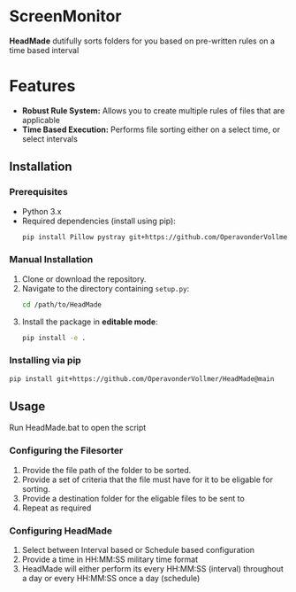 # ScreenMonitor

**HeadMade** dutifully sorts folders for you based on pre-written rules on a time based interval

# Features

- **Robust Rule System:** Allows you to create multiple rules of files that are applicable
- **Time Based Execution:** Performs file sorting either on a select time, or select intervals

 
## Installation

### Prerequisites

- Python 3.x
- Required dependencies (install using pip):
  ```sh
  pip install Pillow pystray git+https://github.com/OperavonderVollmer/OperaPowerRelay.git
  ```

### Manual Installation

1. Clone or download the repository.
2. Navigate to the directory containing `setup.py`:
   ```sh
   cd /path/to/HeadMade
   ```
3. Install the package in **editable mode**:
   ```sh
   pip install -e .
   ```

### Installing via pip
```sh
pip install git+https://github.com/OperavonderVollmer/HeadMade@main
```

## Usage
Run HeadMade.bat to open the script

### Configuring the Filesorter   
1. Provide the file path of the folder to be sorted.
2. Provide a set of criteria that the file must have for it to be eligable for sorting.
3. Provide a destination folder for the eligable files to be sent to
4. Repeat as required

### Configuring HeadMade
1. Select between Interval based or Schedule based configuration
2. Provide a time in HH:MM:SS military time format
3. HeadMade will either perform its every HH:MM:SS (interval) throughout a day or every HH:MM:SS once a day (schedule)
